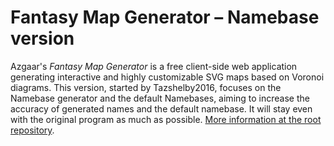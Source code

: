 # Fantasy Map Generator – Namebase version


Azgaar's _Fantasy Map Generator_ is a free client-side web application generating interactive and highly customizable SVG maps based on Voronoi diagrams. This version, started by Tazshelby2016, focuses on the Namebase generator and the default Namebases, aiming to increase the accuracy of generated names and the default namebase. It will stay even with the original program as much as possible.
[More information at the root repository](https://github.com/Azgaar/Fantasy-Map-Generator).
